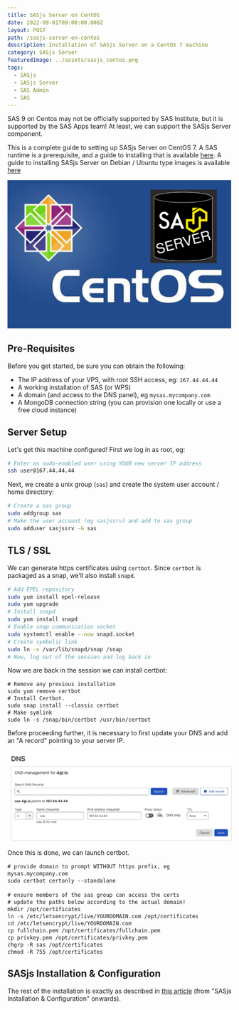 ```yaml
---
title: SASjs Server on CentOS
date: 2022-09-01T09:00:00.000Z
layout: POST
path: /sasjs-server-on-centos
description: Installation of SASjs Server on a CentOS 7 machine
category: SASjs Server
featuredImage: ../assets/sasjs_centos.png
tags:
  - SASjs
  - SASjs Server
  - SAS Admin
  - SAS
---
```


SAS 9 on Centos may not be officially supported by SAS Institute, but it is supported by the SAS Apps team!  At least, we can support the SASjs Server component.

This is a complete guide to setting up SASjs Server on CentOS 7.  A SAS runtime is a prerequisite, and a guide to installing that is available [here](https://rawsas.com/sas-centos/).  A guide to installing SASjs Server on Debian / Ubuntu type images is available [here](https://sasapps.io/sasjs-server-on-vps)

![](../assets/sasjs_centos.png)

## Pre-Requisites

Before you get started, be sure you can obtain the following:

* The IP address of your VPS, with root SSH access, eg: `167.44.44.44`
* A working installation of SAS (or WPS)
* A domain (and access to the DNS panel), eg `mysas.mycompany.com`
* A MongoDB connection string (you can provision one locally or use a free cloud instance)


## Server Setup

Let's get this machine configured! First we log in as root, eg:

```bash
# Enter as sudo-enabled user using YOUR new server IP address
ssh user@167.44.44.44
```

Next, we create a unix group (`sas`) and create the system user account / home directory:

```bash
# Create a sas group
sudo addgroup sas
# Make the user account (eg sasjssrv) and add to sas group
sudo adduser sasjssrv -G sas
```


## TLS / SSL

We can generate https certificates using `certbot`.  Since `certbot` is packaged as a snap, we'll also install `snapd`.

```bash
# Add EPEL repository
sudo yum install epel-release
sudo yum upgrade
# Install snapd
sudo yum install snapd
# Enable snap communication socket
sudo systemctl enable --now snapd.socket
# Create symbolic link
sudo ln -s /var/lib/snapd/snap /snap
# Now, log out of the session and log back in
```

Now we are back in the session we can install certbot:

```
# Remove any previous installation
sudo yum remove certbot
# Install Certbot.
sudo snap install --classic certbot
# Make symlink
sudo ln -s /snap/bin/certbot /usr/bin/certbot
```

Before proceeding further, it is necessary to first update your DNS and add an "A record" pointing to your server IP.

![](../assets/sasjs_server_dns.png)

Once this is done, we can launch certbot.

```
# provide domain to prompt WITHOUT https prefix, eg mysas.mycompany.com
sudo certbot certonly --standalone

# ensure members of the sas group can access the certs
# update the paths below according to the actual domain!
mkdir /opt/certificates
ln -s /etc/letsencrypt/live/YOURDOMAIN.com /opt/certificates
cd /etc/letsencrypt/live/YOURDOMAIN.com
cp fullchain.pem /opt/certificates/fullchain.pem
cp privkey.pem /opt/certificates/privkey.pem
chgrp -R sas /opt/certificates
chmod -R 755 /opt/certificates
```

## SASjs Installation & Configuration

The rest of the installation is exactly as described in [this article](https://sasapps.io/sasjs-server-on-vps) (from "SASjs Installation & Configuration" onwards).

